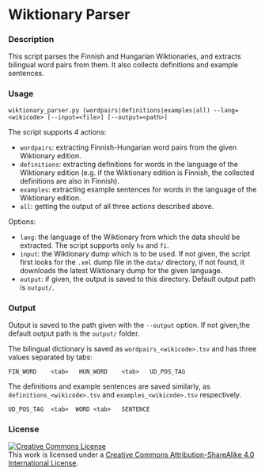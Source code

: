 # Wiktionary Parser

### Description

This script parses the Finnish and Hungarian Wiktionaries, and extracts bilingual word pairs from them. It also collects definitions and example sentences.


### Usage

```
wiktionary_parser.py (wordpairs|definitions|examples|all) --lang=<wikicode> [--input=<file>] [--output=<path>]
```

The script supports 4 actions:
- `wordpairs`: extracting Finnish-Hungarian word pairs from the given Wiktionary edition.
- `definitions`: extracting definitions for words in the language of the Wiktionary edition (e.g. if the Wiktionary edition is Finnish, the collected definitions are also in Finnish). 
- `examples`: extracting example sentences for words in the language of the Wiktionary edition.
- `all`: getting the output of all three actions described above.

Options:
- `lang`: the language of the Wiktionary from which the data should be extracted. The script supports only `hu` and `fi`.
- `input`: the Wiktionary dump which is to be used. If not given, the script first looks for the `.xml` dump file in the `data/` directory, if not found, it downloads the latest Wiktionary dump for the given language.
- `output`: if given, the output is saved to this directory. Default output path is `output/`.

### Output 

Output is saved to the path given with the `--output` option. If not given,the default output path is the `output/` folder.

The bilingual dictionary is saved as `wordpairs_<wikicode>.tsv` and has three values separated by tabs:

```
FIN_WORD    <tab>   HUN_WORD    <tab>   UD_POS_TAG
```

The definitions and example sentences are saved similarly, as `definitions_<wikicode>.tsv` and `examples_<wikicode>.tsv` respectively.

```
UD_POS_TAG  <tab>  WORD <tab>   SENTENCE 
```


### License

<a rel="license" href="http://creativecommons.org/licenses/by-sa/4.0/"><img alt="Creative Commons License" style="border-width:0" src="https://i.creativecommons.org/l/by-sa/4.0/88x31.png" /></a><br />This work is licensed under a <a rel="license" href="http://creativecommons.org/licenses/by-sa/4.0/">Creative Commons Attribution-ShareAlike 4.0 International License</a>.
